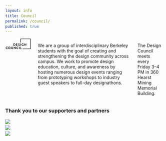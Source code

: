 ```yaml
---
layout: info
title: Council
permalink: /council/
published: true
---
```



<section>
	<div class="row page-content">
		<div class="large-8 columns large-centered">
			<div class="logo-wrapper">
				<img src="/media/logo.png"/>
			</div>
	  		<p>
				We are a group of interdisciplinary Berkeley students with the goal of creating and strengthening the design community across campus. We work to promote design education, culture, and awareness by hosting numerous design events ranging from prototyping workshops to industry guest speakers to full-day designathons.
			</p>
			<p>
				The Design Council meets every Friday 3&ndash;4 PM in 360 Hearst Mining Memorial Building.
			</p>
	  	</div>
	  </div>
	</div>
	<div class="row">
		<div class="large-12 columns centered">
			<h3>Thank you to our supporters and partners</h3>
		</div>
	</div>
	<div class="row">
		<div class="large-4 columns centered">
			<div class="img-wrapper">
				<img src="../media/jacobs.png" />
			</div>
		</div>
		<div class="large-4 columns centered">
			<div class="img-wrapper">
				<img src="http://citris-uc.org/wp-content/uploads/2014/02/CITRIS_rectangle_forlightbkgrnd.png" />
			</div>
		</div>
		<div class="large-4 columns centered">
			<div class="img-wrapper">
				<img src="../media/google-logo.png"/>
			</div>
		</div>
	</div>

</section>

